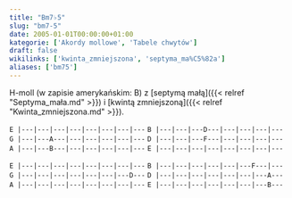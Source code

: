 ```yaml
---
title: "Bm7♭5"
slug: "bm7-5"
date: 2005-01-01T00:00:00+01:00
kategorie: ['Akordy mollowe', 'Tabele chwytów']
draft: false
wikilinks: ['kwinta_zmniejszona', 'septyma_ma%C5%82a']
aliases: ['bm75']
---
```

H-moll (w zapisie amerykańskim: B) z [septymą
małą]({{< relref "Septyma_mała.md" >}}) i [kwintą
zmniejszoną]({{< relref "Kwinta_zmniejszona.md" >}}).

`E |---|---|---|---|---|---|---|---`
`B |---|---|---D---|---|---|---|---`
`G |---|---A---|---|---|---|---|---`
`D |---|---|---F---|---|---|---|---`
`A |---|---B---|---|---|---|---|---`
`E |---|---|---|---|---|---|---|---`

`E |---|---|---|---|---|---|---|---`
`B |---|---|---|---|---|---F---|---`
`G |---|---|---|---|---|---|---D---`
`D |---|---|---|---|---|---|---A---`
`A |---|---|---|---|---|---|---|---`
`E |---|---|---|---|---|---|---B---`


